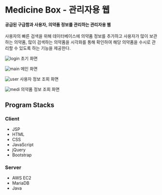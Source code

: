 # Medicine Box - 관리자용 웹
#### 공급된 구급함과 사용자, 의약품 정보를 관리하는 관리자용 웹
사용자의 빠른 검색을 위해 데이터베이스에 의약품 정보를 추가하고 사용자가 많이 보관하는 의약품, 많이 검색하는 의약품을 시각화를 통해
확인하여 해당 의약품을 수시로 관리할 수 있도록 하는 기능을 제공한다.

![login](https://user-images.githubusercontent.com/62014520/102003498-9bc2ab80-3d4b-11eb-90c7-24b3048e790c.png) 초기 화면

![main](https://user-images.githubusercontent.com/62014520/102003456-1808bf00-3d4b-11eb-8cf5-40d6f6916b85.png) 메인 화면

![user](https://user-images.githubusercontent.com/62014520/102003524-df1d1a00-3d4b-11eb-851f-8d7bfa63efe3.png) 사용자 정보 조회 화면

![medi](https://user-images.githubusercontent.com/62014520/102003539-f78d3480-3d4b-11eb-9ae2-cecf00688fe0.png) 의약품 정보 조회 화면



## Program Stacks
### Client
* JSP
* HTML
* CSS
* JavaScript
* jQuery
* Bootstrap

### Server
* AWS EC2
* MariaDB
* Java
